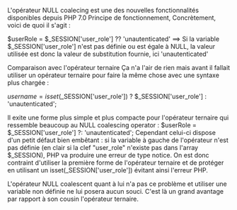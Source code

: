 L'opérateur NULL coalecing  est une des nouvelles fonctionnalités disponibles depuis PHP 7.0 
Principe de fonctionnement, Concrètement, voici de quoi il s'agit :

$userRole = $_SESSION['user_role'] ?? 'unautenticated'
==> Si la variable $_SESSION['user_role'] n'est pas définie ou est égale à NULL, la valeur utilisée est donc la valeur de substitution fournie,
ici 'unautenticated'

Comparaison avec l'opérateur ternaire
Ça n'a l'air de rien mais avant il fallait utiliser un opérateur ternaire pour faire la même chose avec une syntaxe plus chargée :

$username = isset($_SESSION['user_role']) ? $_SESSION['user_role'] : 'unautenticated';


Il exite une forme plus simple et plus compacte pour l'opérateur ternaire qui ressemble beaucoup au NULL coalescing operator :
$userRole = $_SESSION['user_role'] ?: 'unautenticated';
Cependant celui-ci dispose d'un petit défaut bien embêtant : si la variable à gauche de l'opérateur n'est pas définie 
(en clair si la clef "user_role" n'existe pas dans l'array $_SESSION), PHP va produire une erreur de type notice.
On est donc contraint d'utiliser la première forme de l'opérateur ternaire et de protéger en utilisant un isset(_SESSION['user_role']) évitant ainsi l'erreur PHP.

L'opérateur NULL coalescent quant à lui n'a pas ce problème et utiliser une variable non définie ne lui posera aucun souci. 
C'est là un grand avantage par rapport à son cousin l'opérateur ternaire.
